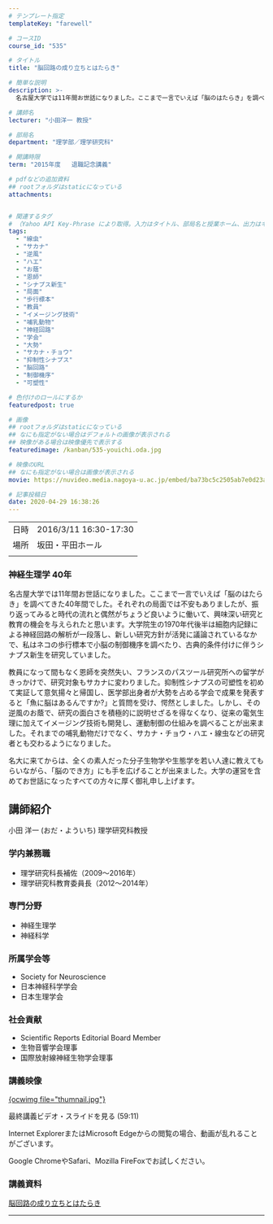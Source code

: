 ```yaml
---
# テンプレート指定
templateKey: "farewell"

# コースID
course_id: "535"

# タイトル
title: "脳回路の成り立ちとはたらき"

# 簡単な説明
description: >-
  名古屋大学では11年間お世話になりました。ここまで一言でいえば「脳のはたらき」を調べてきた40年間でした。それぞれの局面では不安もありましたが、振り返ってみると時代の流れと偶然がちょうど良いように働いて、興味深い研究と教育の機会を与えられたと思います。大学院生の1970年代後半は細胞内記録による神経回路の解析が一段落し、新しい研究方針が活発に議論されているなかで、私はネコの歩行標本で小脳の制御 ....

# 講師名
lecturer: "小田洋一 教授"

# 部局名
department: "理学部／理学研究科"

# 開講時限
term: "2015年度	退職記念講義"

# pdfなどの追加資料
## rootフォルダはstaticになっている
attachments:


# 関連するタグ
# （Yahoo API Key-Phrase により取得。入力はタイトル、部局名と授業ホーム、出力はキーフレーズ（tags））
tags:
  - "線虫"
  - "サカナ"
  - "逆風"
  - "ハエ"
  - "お蔭"
  - "恩師"
  - "シナプス新生"
  - "局面"
  - "歩行標本"
  - "教員"
  - "イメージング技術"
  - "哺乳動物"
  - "神経回路"
  - "学会"
  - "大勢"
  - "サカナ・チョウ"
  - "抑制性シナプス"
  - "脳回路"
  - "制御機序"
  - "可塑性"

# 色付けのロールにするか
featuredpost: true

# 画像
## rootフォルダはstaticになっている
## なにも指定がない場合はデフォルトの画像が表示される
## 映像がある場合は映像優先で表示する
featuredimage: /kanban/535-youichi.oda.jpg

# 映像のURL
## なにも指定がない場合は画像が表示される
movie: https://nuvideo.media.nagoya-u.ac.jp/embed/ba73bc5c2505ab7e0d23a305315c001aef6bae9e

# 記事投稿日
date: 2020-04-29 16:38:26
---
```


|   |   |
|---|---|
| 日時 | 2016/3/11  16:30-17:30 |
| 場所 | 坂田・平田ホール |
|   |   |


### 神経生理学 40年

名古屋大学では11年間お世話になりました。ここまで一言でいえば「脳のはたらき」を調べてきた40年間でした。それぞれの局面では不安もありましたが、振り返ってみると時代の流れと偶然がちょうど良いように働いて、興味深い研究と教育の機会を与えられたと思います。大学院生の1970年代後半は細胞内記録による神経回路の解析が一段落し、新しい研究方針が活発に議論されているなかで、私はネコの歩行標本で小脳の制御機序を調べたり、古典的条件付けに伴うシナプス新生を研究していました。

教員になって間もなく恩師を突然失い、フランスのパスツール研究所への留学がきっかけで、研究対象もサカナに変わりました。抑制性シナプスの可塑性を初めて実証して意気揚々と帰国し、医学部出身者が大勢を占める学会で成果を発表すると「魚に脳はあるんですか?」と質問を受け、愕然としました。しかし、その逆風のお蔭で、研究の面白さを積極的に説明せざるを得なくなり、従来の電気生理に加えてイメージング技術も開発し、運動制御の仕組みを調べることが出来ました。それまでの哺乳動物だけでなく、サカナ・チョウ・ハエ・線虫などの研究者とも交わるようになりました。

名大に来てからは、全くの素人だった分子生物学や生態学を若い人達に教えてもらいながら、「脳のでき方」にも手を広げることが出来ました。大学の運営を含めてお世話になったすべての方々に厚く御礼申し上げます。


## 講師紹介

小田 洋一 (おだ・よういち) 理学研究科教授

### 学内兼務職

* 理学研究科長補佐（2009～2016年）
* 理学研究科教育委員長（2012～2014年）

### 専門分野

* 神経生理学
* 神経科学

### 所属学会等

* Society for Neuroscience
* 日本神経科学学会
* 日本生理学会

### 社会貢献

* Scientific Reports Editorial Board Member
* 生物音響学会理事
* 国際放射線神経生物学会理事


### 講義映像

[{ocwimg file="thumnail.jpg"}](https://nuvideo.media.nagoya-u.ac.jp/embed/ba73bc5c2505ab7e0d23a305315c001aef6bae9e)

最終講義ビデオ・スライドを見る (59:11)



Internet ExplorerまたはMicrosoft Edgeからの閲覧の場合、動画が乱れることがございます。

Google ChromeやSafari、Mozilla FireFoxでお試しください。


### 講義資料
[脳回路の成り立ちとはたらき](https://ocw.nagoya-u.jp/files/535/handout1.pdf) 


-----